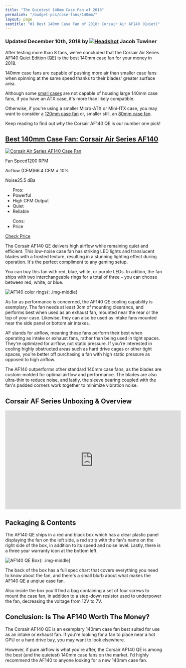 ```yaml
---
title: "The Quietest 140mm Case Fan of 2018"
permalink: "/budget-pcs/case-fans/140mm/"
layout: page
seotitle: "#1 Best 140mm Case Fan of 2018: Corsair Air AF140 (Quiet)" 
---
```

<h3 class="page-subtitle">
	Updated December 10th, 2018 by 
	<a href="/about/"><img src="/img/profile/close.jpg" class="circle" alt="Headshot"></a>
	Jacob Tuwiner
</h3>

After testing more than 8 fans, we've concluded that the Corsair Air Series AF140 Quiet Edition (QE) is the best 140mm case fan for your money in 2018. 

140mm case fans are capable of pushing more air than smaller case fans when spinning at the same speed thanks to their blades' greater surface area. 

Although some [small cases](/budget-pcs/smallest-atx-cases/) are not capable of housing large 140mm case fans, if you have an ATX case, it's more than likely compatible. 

Otherwise, if you're using a smaller Micro-ATX or Mini-ITX case, you may want to consider a [120mm case fan](/budget-pcs/case-fans/120mm/) or, smaller still, an [80mm case fan](/budget-pcs/case-fans/80mm/). 

Keep reading to find out why the Corsair AF140 QE is our number one pick! 

<div class="featured-specs-box">
<h2 id="corsair-air-series-af140">
<a href="https://amzn.to/2ubsRaq" target="_blank">Best 140mm Case Fan: Corsair Air Series AF140</a>
</h2>
<div class="info">
<a rel="nofollow" target="_blank" href="https://amzn.to/2ubsRaq"><img alt="Corsair Air Series AF140 Case Fan" src="/img/case-fans/corsair-af140.png" /></a>
<div class="specs">
<p><span>Fan Speed</span><span>1200 RPM</span></p>
<p><span>Airflow (CFM)</span><span>66.4 CFM ± 10%</span></p>
<p><span>Noise</span><span>25.5 dBa</span></p>
</div>
</div>
<div class="pros-n-cons">
<ul class="pros">
<span>Pros:</span>
<li>Powerful</li>
<li>High CFM Output</li>
<li>Quiet</li>
<li>Reliable</li>
</ul>
<ul class="cons">
<span>Cons:</span>
<li>Price</li>
</ul>
</div>
<div class="btn">
<a rel="nofollow" target="_blank" class="cta-button buy-button" href="https://amzn.to/2ubsRaq">Check Price</a>
</div>
</div> 

The Corsair AF140 QE delivers high airflow while remaining quiet and efficient. This low-noise case fan has striking LED lights and translucent blades with a frosted texture, resulting in a stunning lighting effect during operation. It's the perfect compliment to any gaming setup. 

You can buy this fan with red, blue, white, or purple LEDs. In adition, the fan ships with two interchangeable rings for a total of three – you can choose between red, white, or blue. 

![AF140 color rings](/img/case-fans/color-rings.jpg){: .img-middle}

As far as performance is concerned, the AF140 QE cooling capability is exemplary. The fan needs at least 3cm of mounting clearance, and performs best when used as an exhaust fan, mounted near the rear or the top of your case. Likewise, they can also be used as intake fans mounted near the side panel or bottom air intakes. 

AF stands for airflow, meaning these fans perform their best when operating as intake or exhaust fans, rather than being used in tight spaces. They're optimized for airflow, not static pressure. If you're interested in cooling highly obstructed areas such as hard drive cages or other tight spaces, you're better off purchasing a fan with high static pressure as opposed to high airflow. 
 
The AF140 outperforms other standard 140mm case fans, as the blades are custom-molded for optimal airflow and performance. The blades are also ultra-thin to reduce noise, and lastly, the sleeve bearing coupled with the fan's padded corners work together to minimize vibration noise. 

## Corsair AF Series Unboxing & Overview

<div class="vid-container">
<iframe width="560" height="315" src="https://www.youtube.com/embed/1A6EdICzqGY" frameborder="0" allow="accelerometer; autoplay; encrypted-media; gyroscope; picture-in-picture" allowfullscreen></iframe>
</div>

## Packaging & Contents 

The AF140 QE ships in a red and black box which has a clear plastic panel displaying the fan on the left side, a red strip with the fan's name on the right side of the box, in addition to its speed and noise level. Lastly, there is a three year warranty icon at the bottom left. 

![AF140 QE Box](/img/case-fans/af-140-box.jpg){: .img-middle}

The back of the box has a full spec chart that covers everything you need to know about the fan, and there's a small blurb about what makes the AF140 QE a unqiue case fan. 

Also inside the box you'll find a bag containing a set of four screws to mount the case fan, in addition to a step-down resistor used to underpower the fan, decreasing the voltage from 12V to 7V. 

## Conclusion: Is The AF140 Worth The Money? 

The Corsair AF140 QE is an exemplary 140mm case fan best suited for use as an intake or exhaust fan. If you're looking for a fan to place near a hot GPU or a hard drive bay, you may want to look elsewhere. 

However, if pure airflow is what you're after, the Corsair AF140 QE is among the best (and the quietest) 140mm case fans on the market. I'd highly recommend the AF140 to anyone looking for a new 140mm case fan. 